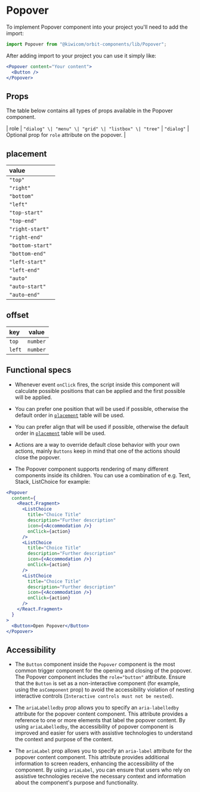 # Popover

To implement Popover component into your project you'll need to add the import:

```jsx
import Popover from "@kiwicom/orbit-components/lib/Popover";
```

After adding import to your project you can use it simply like:

```jsx
<Popover content="Your content">
  <Button />
</Popover>
```

## Props

The table below contains all types of props available in the Popover component.

| role | `"dialog" \| "menu" \| "grid" \| "listbox" \| "tree"` | `"dialog"` | Optional prop for `role` attribute on the popover. |

## placement

| value            |
| :--------------- |
| `"top"`          |
| `"right"`        |
| `"bottom"`       |
| `"left"`         |
| `"top-start"`    |
| `"top-end"`      |
| `"right-start"`  |
| `"right-end"`    |
| `"bottom-start"` |
| `"bottom-end"`   |
| `"left-start"`   |
| `"left-end"`     |
| `"auto"`         |
| `"auto-start"`   |
| `"auto-end"`     |

## offset

| key    | value    |
| :----- | -------- |
| `top`  | `number` |
| `left` | `number` |

## Functional specs

- Whenever event `onClick` fires, the script inside this component will calculate possible positions that can be applied and the first possible will be applied.

- You can prefer one position that will be used if possible, otherwise the default order in [`placement`](#placement) table will be used.

- You can prefer align that will be used if possible, otherwise the default order in [`placement`](#placement) table will be used.

- Actions are a way to override default close behavior with your own actions, mainly `Buttons` keep in mind that one of the actions should close the popover.

- The Popover component supports rendering of many different components inside its children. You can use a combination of e.g. Text, Stack, ListChoice for example:

```jsx
<Popover
  content={
    <React.Fragment>
      <ListChoice
        title="Choice Title"
        description="Further description"
        icon={<Accommodation />}
        onClick={action}
      />
      <ListChoice
        title="Choice Title"
        description="Further description"
        icon={<Accommodation />}
        onClick={action}
      />
      <ListChoice
        title="Choice Title"
        description="Further description"
        icon={<Accommodation />}
        onClick={action}
      />
    </React.Fragment>
  }
>
  <Button>Open Popover</Button>
</Popover>
```

## Accessibility

- The `Button` component inside the `Popover` component is the most common trigger component for the opening and closing of the popover. The Popover component includes the `role="button"` attribute. Ensure that the `Button` is set as a non-interactive component (for example, using the `asComponent` prop) to avoid the accessibility violation of nesting interactive controls (`Interactive controls must not be nested`).

- The `ariaLabelledby` prop allows you to specify an `aria-labelledby` attribute for the popover content component. This attribute provides a reference to one or more elements that label the popover content. By using `ariaLabelledby`, the accessibility of popover component is improved and easier for users with assistive technologies to understand the context and purpose of the content.

- The `ariaLabel` prop allows you to specify an `aria-label` attribute for the popover content component. This attribute provides additional information to screen readers, enhancing the accessibility of the component. By using `ariaLabel`, you can ensure that users who rely on assistive technologies receive the necessary context and information about the component's purpose and functionality.
